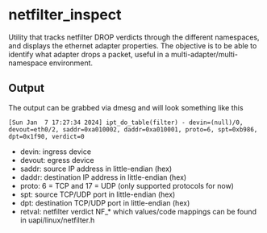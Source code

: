 # netfilter_inspect

Utility that tracks netfilter DROP verdicts through the different namespaces, and displays the ethernet adapter properties. The objective is to be able to identify what adapter drops a packet, useful in a multi-adapter/multi-namespace environment.

## Output

The output can be grabbed via dmesg and will look something like this

```  
[Sun Jan  7 17:27:34 2024] ipt_do_table(filter) - devin=(null)/0, devout=eth0/2, saddr=0xa010002, daddr=0xa010001, proto=6, spt=0xb986, dpt=0x1f90, verdict=0
```

- devin: ingress device
- devout: egress device
- saddr: source IP address in little-endian (hex)
- daddr: destination IP address in little-endian (hex)
- proto: 6 = TCP and 17 = UDP (only supported protocols for now)
- spt: source TCP/UDP port in little-endian (hex)
- dpt: destination TCP/UDP port in little-endian (hex)
- retval: netfilter verdict NF_* which values/code mappings can be found in uapi/linux/netfilter.h
